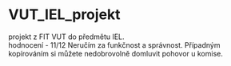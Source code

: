 # VUT_IEL_projekt
projekt z FIT VUT do předmětu IEL.  
hodnocení - 11/12
Neručím za funkčnost a správnost. Případným kopírováním si můžete nedobrovolně domluvit pohovor u komise.

